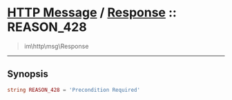 # [HTTP Message](http.md) / [Response](http-Response.md) :: REASON_428
 > im\http\msg\Response
____

## Synopsis
```php
string REASON_428 = 'Precondition Required'
```
